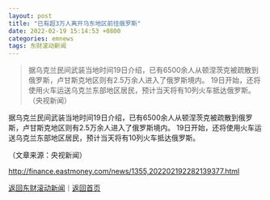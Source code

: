 ```yaml
---
layout: post
title: "已有超3万人离开乌东地区前往俄罗斯"
date: 2022-02-19 15:14:53 +0800
categories: emnews
tags: 东财滚动新闻
---
```

> 据乌克兰民间武装当地时间19日介绍，已有6500余人从顿涅茨克被疏散到俄罗斯，卢甘斯克地区则有2.5万余人进入了俄罗斯境内。 19日开始，还将使用火车运送乌克兰东部地区居民，预计当天将有10列火车抵达俄罗斯。（央视新闻）

<p>据乌克兰民间武装当地时间19日介绍，已有6500余人从顿涅茨克被疏散到俄罗斯，卢甘斯克地区则有2.5万余人进入了俄罗斯境内。 19日开始，还将使用火车运送乌克兰东部地区居民，预计当天将有10列火车抵达俄罗斯。</p><p class="em_media">（文章来源：央视新闻）</p>

<http://finance.eastmoney.com/news/1355,202202192282139377.html>

[返回东财滚动新闻](//finews.withounder.com/emnews/)｜[返回首页](//finews.withounder.com/)